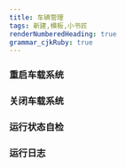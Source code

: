 ```yaml
---
title: 车辆管理
tags: 新建,模板,小书匠
renderNumberedHeading: true
grammar_cjkRuby: true
---
```



### 重启车载系统
### 关闭车载系统
### 运行状态自检
### 运行日志